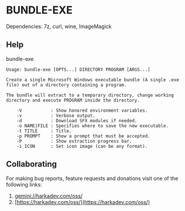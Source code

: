 # BUNDLE-EXE

Dependencies: 7z, curl, wine, ImageMagick

## Help

bundle-exe

    Usage: bundle-exe [OPTS...] DIRECTORY PROGRAM [ARGS...]
    
    Create a single Microsoft Windows executable bundle (A single .exe
    file) out of a directory containing a program.
    
    The bundle will extract to a temporary directory, change working
    directory and execute PROGRAM inside the directory.
    
        -V           : Show honored environment variables.
        -v           : Verbose output.
        -d           : Download SFX modules if needed.
        -o NAME|FILE : Specifies where to save the new executable.
        -t TITLE     : Title.
        -p PROMPT    : Show a prompt that must be accepted.
        -P           : Show extraction progress bar.
        -i ICON      : Set icon image (can be any format).

## Collaborating

For making bug reports, feature requests and donations visit
one of the following links:

1. [gemini://harkadev.com/oss/](gemini://harkadev.com/oss/)
2. [https://harkadev.com/oss/](https://harkadev.com/oss/)
